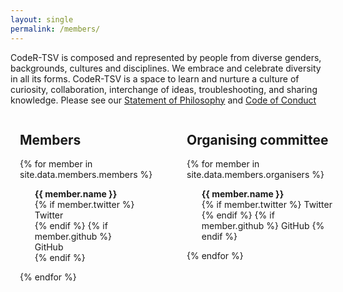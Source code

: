 ```yaml
---
layout: single
permalink: /members/
---
```


<style>
.container{width: 100%;padding-right:15px;padding-left:15px;margin-right:auto;margin-left:auto}
@media (min-width:576px){
.col-sm{position:relative;width:100%;min-height:1px;padding-right:15px;padding-left:15px;-ms-flex-preferred-size:0;flex-basis:0;-webkit-box-flex:1;-ms-flex-positive:1;flex-grow:1;max-width:100%}}
.row{display:-webkit-box;display:-ms-flexbox;display:flex;-ms-flex-wrap:wrap;flex-wrap:wrap;margin-right:-15px;margin-left:-15px}

</style>

CodeR-TSV is composed and represented by people from diverse genders, backgrounds, cultures and disciplines. We embrace and celebrate diversity in all its forms. CodeR-TSV is a space to learn and nurture a culture of curiosity, collaboration, interchange of ideas, troubleshooting, and sharing knowledge. Please see our [Statement of Philosophy](https://github.com/codertsv/GroupPolicies/blob/master/code-of-conduct.md) and [Code of Conduct](https://github.com/codertsv/GroupPolicies/blob/master/code-of-conduct.md)

<div class="container">
<div class="row">
<div class="col-sm">
<h2>Members</h2>


{% for member in site.data.members.members %}

<ul class="social-icons" style="list-style: none;">
    <li>
        <b>{{ member.name }}</b>
    </li>
    {% if member.twitter %}
    <li>
    <a style="text-decoration:none" href="https://twitter.com/{{ member.twitter }}" rel="nofollow noopener noreferrer">
        <i class="fab fa-fw fa-twitter-square" aria-hidden="true"></i><span class="label">Twitter</span>
    </a>
    </li>
    {% endif %}
    {% if member.github %}
    <li>
    <a style="text-decoration:none" href="https://github.com/{{ member.github }}" rel="nofollow noopener noreferrer">
        <i class="fab fa-fw fa-github" aria-hidden="true"></i>
        <span class="label">GitHub</span>
    </a>
    </li>
    {% endif %}
</ul>
{% endfor %}

</div>

  
<div class="col-sm">
<h2>Organising committee</h2>


{% for member in site.data.members.organisers %}
<ul class="social-icons" style="list-style: none;">
    <li>
        <b>{{ member.name }}</b>
    </li>
    {% if member.twitter %}
    <a style="text-decoration:none" href="https://twitter.com/{{ member.twitter }}" rel="nofollow noopener noreferrer">
        <i class="fab fa-fw fa-twitter-square" aria-hidden="true"></i><span class="label">Twitter</span>
    </a>
    {% endif %}
    {% if member.github %}
    <a style="text-decoration:none" href="https://github.com/{{ member.github }}" rel="nofollow noopener noreferrer">
        <i class="fab fa-fw fa-github" aria-hidden="true"></i>
        <span class="label">GitHub</span>
    </a>
    {% endif %}
</ul>
{% endfor %}
</div>
</div>
</div>
